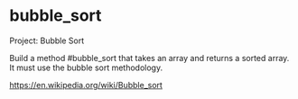 # bubble_sort

Project: Bubble Sort 

Build a method #bubble_sort that takes an array and returns a sorted array. 
It must use the bubble sort methodology.

https://en.wikipedia.org/wiki/Bubble_sort

